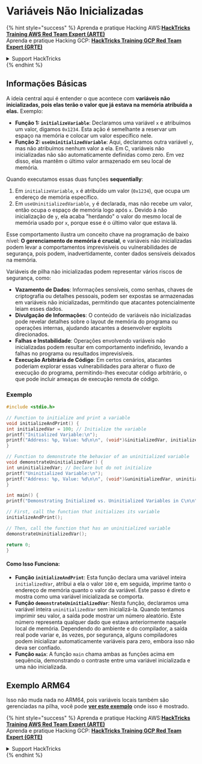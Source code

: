 # Variáveis Não Inicializadas

{% hint style="success" %}
Aprenda e pratique Hacking AWS:<img src="/.gitbook/assets/arte.png" alt="" data-size="line">[**HackTricks Training AWS Red Team Expert (ARTE)**](https://training.hacktricks.xyz/courses/arte)<img src="/.gitbook/assets/arte.png" alt="" data-size="line">\
Aprenda e pratique Hacking GCP: <img src="/.gitbook/assets/grte.png" alt="" data-size="line">[**HackTricks Training GCP Red Team Expert (GRTE)**<img src="/.gitbook/assets/grte.png" alt="" data-size="line">](https://training.hacktricks.xyz/courses/grte)

<details>

<summary>Support HackTricks</summary>

* Confira os [**planos de assinatura**](https://github.com/sponsors/carlospolop)!
* **Junte-se ao** 💬 [**grupo do Discord**](https://discord.gg/hRep4RUj7f) ou ao [**grupo do telegram**](https://t.me/peass) ou **siga**-nos no **Twitter** 🐦 [**@hacktricks\_live**](https://twitter.com/hacktricks\_live)**.**
* **Compartilhe truques de hacking enviando PRs para os repositórios do** [**HackTricks**](https://github.com/carlospolop/hacktricks) e [**HackTricks Cloud**](https://github.com/carlospolop/hacktricks-cloud).

</details>
{% endhint %}

## Informações Básicas

A ideia central aqui é entender o que acontece com **variáveis não inicializadas, pois elas terão o valor que já estava na memória atribuída a elas.** Exemplo:

* **Função 1: `initializeVariable`**: Declaramos uma variável `x` e atribuímos um valor, digamos `0x1234`. Esta ação é semelhante a reservar um espaço na memória e colocar um valor específico nele.
* **Função 2: `useUninitializedVariable`**: Aqui, declaramos outra variável `y`, mas não atribuímos nenhum valor a ela. Em C, variáveis não inicializadas não são automaticamente definidas como zero. Em vez disso, elas mantêm o último valor armazenado em seu local de memória.

Quando executamos essas duas funções **sequentially**:

1. Em `initializeVariable`, `x` é atribuído um valor (`0x1234`), que ocupa um endereço de memória específico.
2. Em `useUninitializedVariable`, `y` é declarada, mas não recebe um valor, então ocupa o espaço de memória logo após `x`. Devido à não inicialização de `y`, ela acaba "herdando" o valor do mesmo local de memória usado por `x`, porque esse é o último valor que estava lá.

Esse comportamento ilustra um conceito chave na programação de baixo nível: **O gerenciamento de memória é crucial**, e variáveis não inicializadas podem levar a comportamentos imprevisíveis ou vulnerabilidades de segurança, pois podem, inadvertidamente, conter dados sensíveis deixados na memória.

Variáveis de pilha não inicializadas podem representar vários riscos de segurança, como:

* **Vazamento de Dados**: Informações sensíveis, como senhas, chaves de criptografia ou detalhes pessoais, podem ser expostas se armazenadas em variáveis não inicializadas, permitindo que atacantes potencialmente leiam esses dados.
* **Divulgação de Informações**: O conteúdo de variáveis não inicializadas pode revelar detalhes sobre o layout de memória do programa ou operações internas, ajudando atacantes a desenvolver exploits direcionados.
* **Falhas e Instabilidade**: Operações envolvendo variáveis não inicializadas podem resultar em comportamento indefinido, levando a falhas no programa ou resultados imprevisíveis.
* **Execução Arbitrária de Código**: Em certos cenários, atacantes poderiam explorar essas vulnerabilidades para alterar o fluxo de execução do programa, permitindo-lhes executar código arbitrário, o que pode incluir ameaças de execução remota de código.

### Exemplo
```c
#include <stdio.h>

// Function to initialize and print a variable
void initializeAndPrint() {
int initializedVar = 100; // Initialize the variable
printf("Initialized Variable:\n");
printf("Address: %p, Value: %d\n\n", (void*)&initializedVar, initializedVar);
}

// Function to demonstrate the behavior of an uninitialized variable
void demonstrateUninitializedVar() {
int uninitializedVar; // Declare but do not initialize
printf("Uninitialized Variable:\n");
printf("Address: %p, Value: %d\n\n", (void*)&uninitializedVar, uninitializedVar);
}

int main() {
printf("Demonstrating Initialized vs. Uninitialized Variables in C\n\n");

// First, call the function that initializes its variable
initializeAndPrint();

// Then, call the function that has an uninitialized variable
demonstrateUninitializedVar();

return 0;
}
```
#### Como Isso Funciona:

* **Função `initializeAndPrint`**: Esta função declara uma variável inteira `initializedVar`, atribui a ela o valor `100` e, em seguida, imprime tanto o endereço de memória quanto o valor da variável. Este passo é direto e mostra como uma variável inicializada se comporta.
* **Função `demonstrateUninitializedVar`**: Nesta função, declaramos uma variável inteira `uninitializedVar` sem inicializá-la. Quando tentamos imprimir seu valor, a saída pode mostrar um número aleatório. Este número representa qualquer dado que estava anteriormente naquele local de memória. Dependendo do ambiente e do compilador, a saída real pode variar e, às vezes, por segurança, alguns compiladores podem inicializar automaticamente variáveis para zero, embora isso não deva ser confiado.
* **Função `main`**: A função `main` chama ambas as funções acima em sequência, demonstrando o contraste entre uma variável inicializada e uma não inicializada.

## Exemplo ARM64

Isso não muda nada no ARM64, pois variáveis locais também são gerenciadas na pilha, você pode [**ver este exemplo**](https://8ksec.io/arm64-reversing-and-exploitation-part-6-exploiting-an-uninitialized-stack-variable-vulnerability/) onde isso é mostrado.

{% hint style="success" %}
Aprenda e pratique Hacking AWS:<img src="/.gitbook/assets/arte.png" alt="" data-size="line">[**HackTricks Training AWS Red Team Expert (ARTE)**](https://training.hacktricks.xyz/courses/arte)<img src="/.gitbook/assets/arte.png" alt="" data-size="line">\
Aprenda e pratique Hacking GCP: <img src="/.gitbook/assets/grte.png" alt="" data-size="line">[**HackTricks Training GCP Red Team Expert (GRTE)**<img src="/.gitbook/assets/grte.png" alt="" data-size="line">](https://training.hacktricks.xyz/courses/grte)

<details>

<summary>Support HackTricks</summary>

* Confira os [**planos de assinatura**](https://github.com/sponsors/carlospolop)!
* **Junte-se ao** 💬 [**grupo do Discord**](https://discord.gg/hRep4RUj7f) ou ao [**grupo do telegram**](https://t.me/peass) ou **siga**-nos no **Twitter** 🐦 [**@hacktricks\_live**](https://twitter.com/hacktricks\_live)**.**
* **Compartilhe truques de hacking enviando PRs para os repositórios do** [**HackTricks**](https://github.com/carlospolop/hacktricks) e [**HackTricks Cloud**](https://github.com/carlospolop/hacktricks-cloud).

</details>
{% endhint %}

